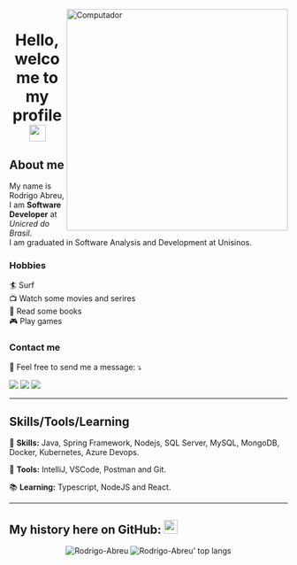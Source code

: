 <img src="https://raw.githubusercontent.com/MicaelliMedeiros/micaellimedeiros/master/image/computer-illustration.png" min-width="400px" max-width="400px" width="400px" align="right" alt="Computador">

<h1 align="center"> Hello, welcome to my profile <img src="https://media.giphy.com/media/hvRJCLFzcasrR4ia7z/giphy.gif" width="30px"></h1>

## About me

<p align="left">
  My name is Rodrigo Abreu, I am <strong>Software Developer</strong> at <i>Unicred do Brasil</i>.<br>
  I am graduated in Software Analysis and Development at Unisinos.
</p>

### Hobbies

<p align="left">
  <a> 🏄 Surf</a><br>
  <a> 📺 Watch some movies and serires </a><br>
  <a> 📖 Read some books</a><br>
  <a> 🎮 Play games</a>
</p>

### Contact me

<p align="left">
  💌 Feel free to send me a message: ⤵️
</p>

<p align="left">
  <a href="https://instagram.com/rodabreu" target="_blank" alt="Instagram">
  <img src="https://img.shields.io/badge/-Instagram-DF0174?style=for-the-badge&logo=instagram&logoColor=white&link=https://www.instagram.com/rodabreu/"/></a>
  
  <a href="https://www.linkedin.com/in/rodabreu/" target="_blank" alt="Linkedin">
  <img src="https://img.shields.io/badge/-Linkedin-0e76a8?style=for-the-badge&logo=Linkedin&logoColor=white&link=https://www.linkedin.com/in/rodabreu/" /></a>

  <a href="https://twitter.com/rod_abreu" target="_blank" alt="Twitter">
  <img src="https://img.shields.io/badge/-Twitter-3b5998?style=for-the-badge&logo=twitter&logoColor=white&link=https://twitter.com/rod_abreu/"/></a>
</p>

---

## Skills/Tools/Learning

<p align="left">
  🦄 <strong>Skills:</strong> Java, Spring Framework, Nodejs,  SQL Server, MySQL, MongoDB, Docker, Kubernetes, Azure Devops.
</p>

<p align="left">
  🔧 <strong>Tools:</strong> IntelliJ, VSCode, Postman and Git.
</p>

<p align="left">
📚 <strong>Learning:</strong> Typescript, NodeJS and React.
</p>

<hr />

## My history here on GitHub: <img src='https://user-images.githubusercontent.com/5713670/87202985-820dcb80-c2b6-11ea-9f56-7ec461c497c3.gif' width='25"'> </h3>

<p align="center">
  <img src="https://github-readme-stats.vercel.app/api?username=rodrigodabreu&show_icons=true&theme=dracula" alt="Rodrigo-Abreu" />
  <img src="https://github-readme-stats.vercel.app/api/top-langs/?username=rodrigodabreu&layout=compact&show_icons=true&theme=dracula" alt="Rodrigo-Abreu' top langs" />
</p>
